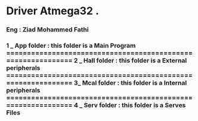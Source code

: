 <h1>Driver Atmega32 .</h1>
<h3>Eng : Ziad Mohammed Fathi </h3>


<h3>1 _ App folder : this folder is a Main Program
=============================================================
2 _ Hall folder : this folder is a External peripherals
=============================================================
3_ Mcal folder : this folder is a Internal peripherals 
=============================================================
4 _ Serv folder : this folder is a Serves Files</h3>
